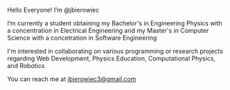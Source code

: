 Hello Everyone! I’m @jbierowiec

I’m currently a student obtaining my Bachelor's in Engineering Physics with a concentration in Electrical Engineering and my Master's in Computer Science with a concetration in Software Engineering

I'm interested in collaborating on various programming or research projects regarding Web Development, Physics Education, Computational Physics, and Robotics

You can reach me at jbierowiec3@gmail.com

<!---
jbierowiec/jbierowiec is a ✨ special ✨ repository because its `README.md` (this file) appears on your GitHub profile.
You can click the Preview link to take a look at your changes.
--->
